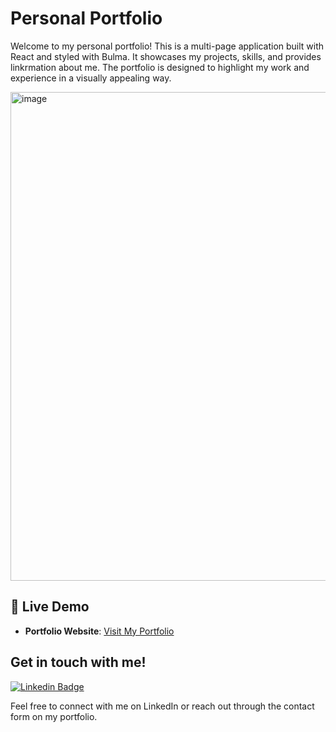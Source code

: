 # Personal Portfolio

Welcome to my personal portfolio! This is a multi-page application built with React and styled with Bulma. It showcases my projects, skills, and provides linkrmation about me. The portfolio is designed to highlight my work and experience in a visually appealing way.

<img width="782" alt="image" src="https://github.com/user-attachments/assets/your-portfolio-image.png">

## 🔗 Live Demo

- **Portfolio Website**: [Visit My Portfolio](https://your-portfolio-url.com)

## Get in touch with me!

[![Linkedin Badge](https://img.shields.io/badge/-linkedin-blue?style=flat&logo=Linkedin&logoColor=white)](https://www.linkedin.com/in/anastasiya-ivanova-494567109/)

Feel free to connect with me on LinkedIn or reach out through the contact form on my portfolio.
